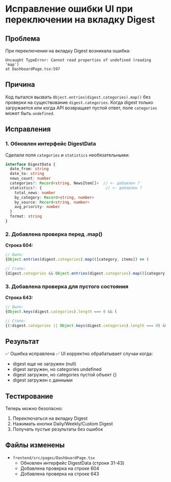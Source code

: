 # Исправление ошибки UI при переключении на вкладку Digest

## Проблема
При переключении на вкладку Digest возникала ошибка:
```
Uncaught TypeError: Cannot read properties of undefined (reading 'map')
at DashboardPage.tsx:597
```

## Причина
Код пытался вызвать `Object.entries(digest.categories).map()` без проверки на существование `digest.categories`. Когда digest только загружается или когда API возвращает пустой ответ, поле `categories` может быть `undefined`.

## Исправления

### 1. Обновлен интерфейс DigestData
Сделали поля `categories` и `statistics` необязательными:

```typescript
interface DigestData {
  date_from: string
  date_to: string
  news_count: number
  categories?: Record<string, NewsItem[]>  // <- добавлен ?
  statistics?: {                            // <- добавлен ?
    total_news: number
    by_category: Record<string, number>
    by_source: Record<string, number>
    avg_priority: number
  }
  format: string
}
```

### 2. Добавлена проверка перед .map()
**Строка 604:**
```typescript
// Было:
{Object.entries(digest.categories).map(([category, items]) => (

// Стало:
{digest.categories && Object.entries(digest.categories).map(([category, items]) => (
```

### 3. Добавлена проверка для пустого состояния
**Строка 643:**
```typescript
// Было:
{Object.keys(digest.categories).length === 0 && (

// Стало:
{(!digest.categories || Object.keys(digest.categories).length === 0) && (
```

## Результат
✅ Ошибка исправлена
✅ UI корректно обрабатывает случаи когда:
  - digest еще не загружен (null)
  - digest загружен, но categories undefined
  - digest загружен, но categories пустой объект {}
  - digest загружен с данными

## Тестирование
Теперь можно безопасно:
1. Переключаться на вкладку Digest
2. Нажимать кнопки Daily/Weekly/Custom Digest
3. Получать пустые результаты без ошибок

## Файлы изменены
- `frontend/src/pages/DashboardPage.tsx`
  - Обновлен интерфейс DigestData (строки 31-43)
  - Добавлена проверка на строке 604
  - Добавлена проверка на строке 643

